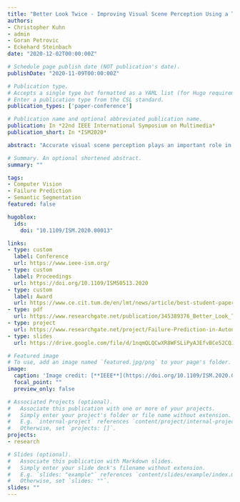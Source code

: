 ```yaml
---
title: "Better Look Twice - Improving Visual Scene Perception Using a Two-Stage Approach"
authors:
- Christopher Kuhn
- admin
- Goran Petrovic
- Eckehard Steinbach
date: "2020-12-02T00:00:00Z"

# Schedule page publish date (NOT publication's date).
publishDate: "2020-11-09T00:00:00Z"

# Publication type.
# Accepts a single type but formatted as a YAML list (for Hugo requirements).
# Enter a publication type from the CSL standard.
publication_types: ['paper-conference']

# Publication name and optional abbreviated publication name.
publication: In *22nd IEEE International Symposium on Multimedia*
publication_short: In *ISM2020*

abstract: "Accurate visual scene perception plays an important role in fields such as medical imaging or autonomous driving. Recent advances in computer vision allow for accurate image classification, object detection and even pixel-wise semantic segmentation. Human vision has repeatedly been used as an inspiration for developing new machine vision approaches. In this work, we propose to adapt the \"zoom lens model\" from psychology for semantic scene segmentation. According to this model, humans first distribute their attention evenly across the entire field of view at low processing power. Then, they follow visual cues to look at a few smaller areas with increased attention. By looking twice, it is possible to refine the initial scene understanding without requiring additional input. We propose to perform semantic segmentation the same way. To obtain visual cues for deciding where to look twice, we use a failure region prediction approach based on a state-of-the-art failure prediction method. Then, the second, focused look is performed by a dedicated classifier that reclassifies the most challenging patches. Finally, pixels predicted to be errors are updated in the original semantic prediction. While focusing only on areas with the highest predicted failure probability, we achieve a classification accuracy of over 63% for the predicted failure regions. After updating the initial semantic prediction of 4000 test images from a large-scale driving data set, we reduce the absolute pixel-wise error of 232 road participants by 10% or more."

# Summary. An optional shortened abstract.
summary: ""

tags:
- Computer Vision
- Failure Prediction
- Semantic Segmentation
featured: false

hugoblox:
  ids:
    doi: "10.1109/ISM.2020.00013"

links:
- type: custom
  label: Conference
  url: https://www.ieee-ism.org/
- type: custom
  label: Proceedings
  url: https://doi.org/10.1109/ISM50513.2020
- type: custom
  label: Award
  url: https://www.ce.cit.tum.de/en/lmt/news/article/best-student-paper-award-auf-der-ism-2020/
- type: pdf
  url: https://www.researchgate.net/publication/345389376_Better_Look_Twice_-Improving_Visual_Scene_Perception_Using_a_Two-Stage_Approach
- type: project
  url: https://www.researchgate.net/project/Failure-Prediction-in-Autonomous-Driving
- type: slides
  url: https://drive.google.com/file/d/1nqmQLQCwXR8WFSLiPyAJEfvBCe52CQJm/view

# Featured image
# To use, add an image named `featured.jpg/png` to your page's folder.
image:
  caption: 'Image credit: [**IEEE**](https://doi.org/10.1109/ISM.2020.00013)'
  focal_point: ""
  preview_only: false

# Associated Projects (optional).
#   Associate this publication with one or more of your projects.
#   Simply enter your project's folder or file name without extension.
#   E.g. `internal-project` references `content/project/internal-project/index.md`.
#   Otherwise, set `projects: []`.
projects:
- research

# Slides (optional).
#   Associate this publication with Markdown slides.
#   Simply enter your slide deck's filename without extension.
#   E.g. `slides: "example"` references `content/slides/example/index.md`.
#   Otherwise, set `slides: ""`.
slides: ""
---
```

